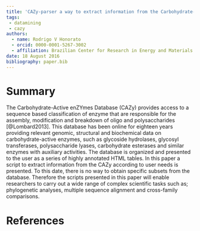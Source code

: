 ```yaml
---
title: 'CAZy-parser a way to extract information from the Carbohydrate-Active enZYmes Database'
tags:
 - datamining
 - cazy
authors:
  - name: Rodrigo V Honorato
  - orcid: 0000-0001-5267-3002
  - affiliation: Brazilian Center for Research in Energy and Materials (CNPEM) / Brazilian Biosciences National Laboratory
date: 18 August 2016
bibliography: paper.bib
---
```


# Summary

The Carbohydrate-Active enZYmes Database (CAZy) provides access to a sequence based classification of enzyme that are responsible for the assembly, modification and breakdown of oligo and polysaccharides [@Lombard2013]. This database has been online for eighteen years providing relevant genomic, structural and biochemical data on carbohydrate-active enzymes, such as glycoside hydrolases, glycosyl transferases, polysaccharide lyases, carbohydrate esterases and similar enzymes with auxiliary activities. The database is organized and presented to the user as a series of highly annotated HTML tables. In this paper a script to extract information from the CAZy according to user needs is presented. To this date, there is no way to obtain specific subsets from the database. Therefore the scripts presented in this paper will enable researchers to carry out a wide range of complex scientific tasks such as; phylogenetic analyses, multiple sequence alignment and cross-family comparisons.

# References
